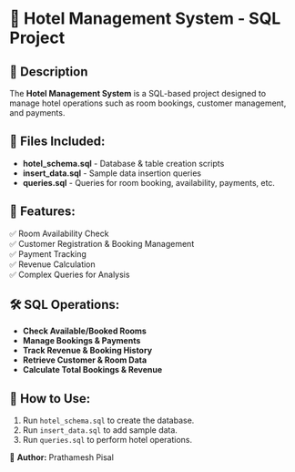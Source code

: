 # 🏨 Hotel Management System - SQL Project

## 📌 Description
The **Hotel Management System** is a SQL-based project designed to manage hotel operations such as room bookings, customer management, and payments.

## 📂 Files Included:
- **hotel_schema.sql** - Database & table creation scripts
- **insert_data.sql** - Sample data insertion queries
- **queries.sql** - Queries for room booking, availability, payments, etc.

## 🚀 Features:
✅ Room Availability Check  
✅ Customer Registration & Booking Management  
✅ Payment Tracking  
✅ Revenue Calculation  
✅ Complex Queries for Analysis  

## 🛠 SQL Operations:
- **Check Available/Booked Rooms**
- **Manage Bookings & Payments**
- **Track Revenue & Booking History**
- **Retrieve Customer & Room Data**
- **Calculate Total Bookings & Revenue**

## 💾 How to Use:
1. Run `hotel_schema.sql` to create the database.
2. Run `insert_data.sql` to add sample data.
3. Run `queries.sql` to perform hotel operations.

📌 **Author:** Prathamesh Pisal  
